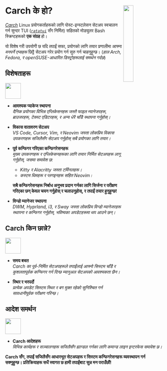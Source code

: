 <h1></h1>
<img
  src="/carch.png"
  width="25%"
  align="right"
 />

# Carch के हो?

*[Carch](https://carch.chalisehari.com.np)* Linux प्रयोगकर्ताहरूको लागि पोस्ट-इन्स्टलेसन सेटअप स्वचालन गर्न सुन्दर TUI (*[`ratatui`](https://github.com/ratatui-org/ratatui)* सँग निर्मित) सहितको मोड्युलर Bash स्क्रिप्टहरूको **एक संग्रह** हो।

यो विशेष गरी उपयोगी छ यदि तपाईं सफा, प्रयोगको लागि तयार प्रणालीमा आफ्ना *मनपर्ने एप्सहरू* छिट्टै सेटअप गरेर प्रयोग गर्न सुरु गर्न चाहनुहुन्छ। (*हाल Arch, Fedora, र openSUSE-आधारित डिस्ट्रोहरूलाई समर्थन गर्दछ*)

## विशेषताहरू
<img src="https://img.icons8.com/?size=80&id=vSx5PNyFqTTo&format=png" width="50" /> 

- **आवश्यक प्याकेज स्थापना**  
  *दैनिक प्रयोगका विभिन्न एप्लिकेसनहरू जस्तै फाइल म्यानेजरहरू, ब्राउजरहरू, टेक्स्ट एडिटरहरू, र अन्य धेरै चाँडै स्थापना गर्नुहोस्।*  

- **विकास वातावरण सेटअप**  
  *VS Code, Cursor, Vim, र Neovim जस्ता लोकप्रिय विकास उपकरणहरू सजिलैसँग सेटअप गर्नुहोस् सबै प्रयोगका लागि तयार।*  

- **पूर्व कन्फिगर गरिएका कन्फिगरेसनहरू**  
  *मुख्य उपकरणहरू र एप्लिकेसनहरूका लागि तयार निर्मित सेटअपहरू लागू गर्नुहोस्, जसमा समावेश छ:*  
  
  - *Kitty र Alacritty जस्ता टर्मिनलहरू।*  
  - *कस्टम थिमहरू र प्लगइनहरू सहित Neovim।*  
  
  **सबै कन्फिगरेसनहरू निर्बाध अनुभव प्रदान गर्नका लागि सिर्जना र परीक्षण गरिएका छन् केवल चयन गर्नुहोस् र चलाउनुहोस्, र तपाईं तयार हुनुहुन्छ!**

- **विन्डो म्यानेजर स्थापना**  
  *DWM, Hyprland, i3, र Sway जस्ता लोकप्रिय विन्डो म्यानेजरहरू स्थापना र कन्फिगर गर्नुहोस्, भविष्यका अपडेटहरूमा थप आउने छन्।*  

## Carch किन छान्ने?
<img src="https://img.icons8.com/?size=80&id=111409&format=png" width="50" />

- **समय बचत**  
  *Carch का पूर्व-निर्मित सेटअपहरूले तपाईंलाई आफ्नो सिस्टम चाँडै र कुशलतापूर्वक कन्फिगर गर्न दिन्छ म्यानुअल सेटअपको आवश्यकता छैन।*

- **स्थिर र भरपर्दो**  
  *प्रत्येक अपडेट सिस्टम स्थिर र बग मुक्त रहेको सुनिश्चित गर्न सावधानीपूर्वक परीक्षण गरिन्छ।*  

## आदेश समर्थन 
<img src="https://img.icons8.com/?size=80&id=114423&format=png" width="50" />

- **Carch आदेशहरू**  
  *विभिन्न कार्यहरू र सञ्चालनहरू सजिलैसँग ह्यान्डल गर्नका लागि कमान्ड लाइन इन्टरफेस समावेश छ।*  

**Carch सँग, तपाईं सजिलैसँग आधारभूत सेटअपहरू र सिस्टम कन्फिगरेसनहरू व्यवस्थापन गर्न सक्नुहुन्छ। प्रतिक्रियाहरू सधैं स्वागत छ हामी तपाईंबाट सुन्न मन पराउँछौं!**
